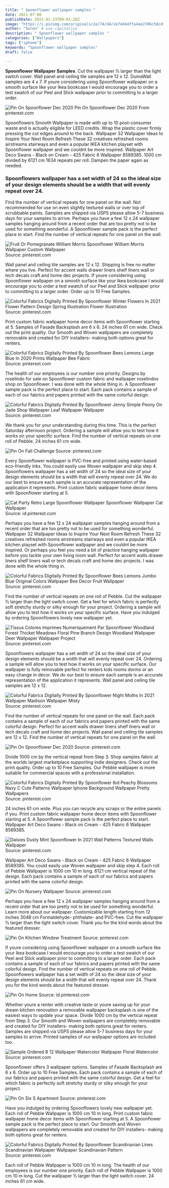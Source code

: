 ```yaml
---
title: " Spoonflower wallpaper samples "
date: 2021-07-08
publishDate: 2021-01-23T09:01:26Z
image: "https://i.pinimg.com/originals/2e/74/d4/2e74d44ffa4ae2706c58cdf35029c6ee.png"
author: "Soren" # use capitalize
description: " Spoonflower wallpaper samples "
categories: ["Wallpapers"]
tags: ["iphone"]
keywords: "Spoonflower wallpaper samples"
draft: false

---
```



**Spoonflower Wallpaper Samples**. Cut the wallpaper ½ larger than the light switch cover. Wall panel and ceiling tile samples are 12 x 12. DumaWall samples are 4 x 7. If youre considering using Spoonflower wallpaper on a smooth surface like your Ikea bookcase I would encourage you to order a test swatch of our Peel and Stick wallpaper prior to committing to a larger order.

![Pin On Spoonflower Dec 2020](https://i.pinimg.com/564x/7e/a0/be/7ea0be157e89afe4f10971510fbf6677.jpg "Pin On Spoonflower Dec 2020")
Pin On Spoonflower Dec 2020 From pinterest.com


Spoonflowers Smooth Wallpaper is made with up to 10 post-consumer waste and is actually eligible for LEED credits. Wrap the plastic cover firmly pressing the cut edges around to the back. Wallpaper 32 Wallpaper Ideas to Inspire Your Next Room Refresh These 32 creatives refreshed rooms airstreams stairways and even a popular IKEA kitchen playset with Spoonflower wallpaper and we couldnt be more inspired. Wallpaper Art Deco Swans - Black on Cream - 425 Fabric 6 Wallpaper 8589385. 1000 cm divided by 6121 cm 1634 repeats per roll. Dampen the paper again as needed.

### Spoonflowers wallpaper has a set width of 24 so the ideal size of your design elements should be a width that will evenly repeat over 24.

Find the number of vertical repeats for one panel on the wall. Not recommended for use on even slightly textured walls or over top of scrubbable paints. Samples are shipped via USPS please allow 5-7 business days for your samples to arrive. Perhaps you have a few 12 x 24 wallpaper samples hanging around from a recent order that are too pretty not to be used for something wonderful. A Spoonflower sample pack is the perfect place to start. Find the number of vertical repeats for one panel on the wall.


![Fruit Or Pomegranate William Morris Spoonflower William Morris Wallpaper Custom Wallpaper](https://i.pinimg.com/564x/6d/71/90/6d7190db2feb35371db674b48105dfeb.jpg "Fruit Or Pomegranate William Morris Spoonflower William Morris Wallpaper Custom Wallpaper")
Source: pinterest.com

Wall panel and ceiling tile samples are 12 x 12. Shipping is free no matter where you live. Perfect for accent walls drawer liners shelf liners wall or tech decals craft and home dec projects. If youre considering using Spoonflower wallpaper on a smooth surface like your Ikea bookcase I would encourage you to order a test swatch of our Peel and Stick wallpaper prior to committing to a larger order. Order up to 10 Free Samples.

![Colorful Fabrics Digitally Printed By Spoonflower Winter Flowers In 2021 Flower Pattern Design Spring Illustration Flower Illustration](https://i.pinimg.com/474x/cf/e6/d3/cfe6d3cc2ecf7b3d1d84255b62c1327b.jpg "Colorful Fabrics Digitally Printed By Spoonflower Winter Flowers In 2021 Flower Pattern Design Spring Illustration Flower Illustration")
Source: pinterest.com

Print custom fabric wallpaper home decor items with Spoonflower starting at 5. Samples of Fasade Backsplash are 6 x 6. 24 inches 61 cm wide. Check out the print quality. Our Smooth and Woven wallpapers are completely removable and created for DIY installers- making both options great for renters.

![Colorful Fabrics Digitally Printed By Spoonflower Bees Lemons Large Blue In 2020 Prints Wallpaper Bee Fabric](https://i.pinimg.com/originals/54/a3/38/54a338b98a01a718ef1d005a4da8e7b2.png "Colorful Fabrics Digitally Printed By Spoonflower Bees Lemons Large Blue In 2020 Prints Wallpaper Bee Fabric")
Source: pinterest.com

The health of our employees is our number one priority. Designs by roselindo for sale on Spoonflower custom fabric and wallpaper roselindos shop on Spoonflower. I was done with the whole thing in. A Spoonflower sample pack is the perfect place to start. Each pack contains a sample of each of our fabrics and papers printed with the same colorful design.

![Colorful Fabrics Digitally Printed By Spoonflower Jenny Simple Peony On Jade Shop Wallpaper Leaf Wallpaper Wallpaper](https://i.pinimg.com/originals/de/d9/3c/ded93c16ea6a22a0c553cb028bf0085a.png "Colorful Fabrics Digitally Printed By Spoonflower Jenny Simple Peony On Jade Shop Wallpaper Leaf Wallpaper Wallpaper")
Source: pinterest.com

We thank you for your understanding during this time. This is the perfect Saturday afternoon project. Ordering a sample will allow you to test how it works on your specific surface. Find the number of vertical repeats on one roll of Pebble. 24 inches 61 cm wide.

![Pin On Fall Challenge](https://i.pinimg.com/originals/8a/81/68/8a8168730fbfc732def3e8399c1e8e5b.png "Pin On Fall Challenge")
Source: pinterest.com

Every Spoonflower wallpaper is PVC-free and printed using water-based eco-friendly inks. You could easily use Woven wallpaper and skip step 4. Spoonflowers wallpaper has a set width of 24 so the ideal size of your design elements should be a width that will evenly repeat over 24. We do our best to ensure each sample is an accurate representation of the application it represents. Print custom fabric wallpaper home decor items with Spoonflower starting at 5.

![Cat Party Retro Large Spoonflower Wallpaper Spoonflower Wallpaper Cat Wallpaper](https://i.pinimg.com/564x/6f/98/3f/6f983f7f57f8ebd55057aa742db9c6c7.jpg "Cat Party Retro Large Spoonflower Wallpaper Spoonflower Wallpaper Cat Wallpaper")
Source: id.pinterest.com

Perhaps you have a few 12 x 24 wallpaper samples hanging around from a recent order that are too pretty not to be used for something wonderful. Wallpaper 32 Wallpaper Ideas to Inspire Your Next Room Refresh These 32 creatives refreshed rooms airstreams stairways and even a popular IKEA kitchen playset with Spoonflower wallpaper and we couldnt be more inspired. Or perhaps you feel you need a bit of practice hanging wallpaper before you tackle your own living room wall. Perfect for accent walls drawer liners shelf liners wall or tech decals craft and home dec projects. I was done with the whole thing in.

![Colorful Fabrics Digitally Printed By Spoonflower Bees Lemons Jumbo Blue Original Colors Wallpaper Bee Decor Fruit Wallpaper](https://i.pinimg.com/474x/79/73/45/797345674e9e9e9b8437f0d96af34383.jpg "Colorful Fabrics Digitally Printed By Spoonflower Bees Lemons Jumbo Blue Original Colors Wallpaper Bee Decor Fruit Wallpaper")
Source: pinterest.com

Find the number of vertical repeats on one roll of Pebble. Cut the wallpaper ½ larger than the light switch cover. Get a feel for which fabric is perfectly soft stretchy sturdy or silky enough for your project. Ordering a sample will allow you to test how it works on your specific surface. Have you indulged by ordering Spoonflowers lovely new wallpaper yet.

![Tissus Colores Imprimes Numeriquement Par Spoonflower Woodland Forest Thicket Meadows Floral Pine Branch Design Woodland Wallpaper Deer Wallpaper Wallpaper Project](https://i.pinimg.com/474x/3a/77/c3/3a77c36e1442d938e6b5c715121edf78.jpg "Tissus Colores Imprimes Numeriquement Par Spoonflower Woodland Forest Thicket Meadows Floral Pine Branch Design Woodland Wallpaper Deer Wallpaper Wallpaper Project")
Source: pinterest.com

Spoonflowers wallpaper has a set width of 24 so the ideal size of your design elements should be a width that will evenly repeat over 24. Ordering a sample will allow you to test how it works on your specific surface. Our wallpaper is fully removable perfect for renters kids rooms dorms or an easy change in décor. We do our best to ensure each sample is an accurate representation of the application it represents. Wall panel and ceiling tile samples are 12 x 12.

![Colorful Fabrics Digitally Printed By Spoonflower Night Moths In 2021 Wallpaper Madison Wallpaper Misty](https://i.pinimg.com/474x/25/51/a0/2551a053faf63b67ef005998daa592e7.jpg "Colorful Fabrics Digitally Printed By Spoonflower Night Moths In 2021 Wallpaper Madison Wallpaper Misty")
Source: pinterest.com

Find the number of vertical repeats for one panel on the wall. Each pack contains a sample of each of our fabrics and papers printed with the same colorful design. Perfect for accent walls drawer liners shelf liners wall or tech decals craft and home dec projects. Wall panel and ceiling tile samples are 12 x 12. Find the number of vertical repeats for one panel on the wall.

![Pin On Spoonflower Dec 2020](https://i.pinimg.com/564x/7e/a0/be/7ea0be157e89afe4f10971510fbf6677.jpg "Pin On Spoonflower Dec 2020")
Source: pinterest.com

Divide 1000 cm by the vertical repeat from Step 3. Shop samples fabric at the worlds largest marketplace supporting indie designers. Check out the print quality. Order up to 10 Free Samples. Our Pebble wallpaper is more suitable for commercial spaces with a professional installation.

![Colorful Fabrics Digitally Printed By Spoonflower Ibd Peachy Blossoms Navy C Cute Patterns Wallpaper Iphone Background Wallpaper Pretty Wallpapers](https://i.pinimg.com/originals/a6/c1/97/a6c1972d7d6e4d25cb7b059add11cc2a.png "Colorful Fabrics Digitally Printed By Spoonflower Ibd Peachy Blossoms Navy C Cute Patterns Wallpaper Iphone Background Wallpaper Pretty Wallpapers")
Source: pinterest.com

24 inches 61 cm wide. Plus you can recycle any scraps or the entire panels if you. Print custom fabric wallpaper home decor items with Spoonflower starting at 5. A Spoonflower sample pack is the perfect place to start. Wallpaper Art Deco Swans - Black on Cream - 425 Fabric 6 Wallpaper 8589385.

![Daisies Dusty Mint Spoonflower In 2021 Wall Patterns Textured Walls Wallpaper](https://i.pinimg.com/564x/d6/d1/cc/d6d1ccbb46584c3567dfbea5e39405af.jpg "Daisies Dusty Mint Spoonflower In 2021 Wall Patterns Textured Walls Wallpaper")
Source: pinterest.com

Wallpaper Art Deco Swans - Black on Cream - 425 Fabric 6 Wallpaper 8589385. You could easily use Woven wallpaper and skip step 4. Each roll of Pebble Wallpaper is 1000 cm 10 m long. 6121 cm vertical repeat of the design. Each pack contains a sample of each of our fabrics and papers printed with the same colorful design.

![Pin On Nursery Wallpaper](https://i.pinimg.com/736x/20/7c/b8/207cb85595f209a13987671488493a01.jpg "Pin On Nursery Wallpaper")
Source: pinterest.com

Perhaps you have a few 12 x 24 wallpaper samples hanging around from a recent order that are too pretty not to be used for something wonderful. Learn more about our wallpaper. Customizable length starting from 12 inches 3048 cm Formaldehyde- phthalate- and PVC-free. Cut the wallpaper ½ larger than the light switch cover. Thank you for the kind words about the featured dresser.

![Pin On Kitchen Window Treatment](https://i.pinimg.com/originals/1e/b6/93/1eb693cd23f96b04b67e049500a3d199.png "Pin On Kitchen Window Treatment")
Source: pinterest.com

If youre considering using Spoonflower wallpaper on a smooth surface like your Ikea bookcase I would encourage you to order a test swatch of our Peel and Stick wallpaper prior to committing to a larger order. Each pack contains a sample of each of our fabrics and papers printed with the same colorful design. Find the number of vertical repeats on one roll of Pebble. Spoonflowers wallpaper has a set width of 24 so the ideal size of your design elements should be a width that will evenly repeat over 24. Thank you for the kind words about the featured dresser.

![Pin On Home](https://i.pinimg.com/originals/14/b3/eb/14b3eb10737c9c717e439841bbf3a17f.jpg "Pin On Home")
Source: id.pinterest.com

Whether youre a renter with creative taste or youre saving up for your dream kitchen renovation a removable wallpaper backsplash is one of the easiest ways to update your space. Divide 1000 cm by the vertical repeat from Step 3. Our Smooth and Woven wallpapers are completely removable and created for DIY installers- making both options great for renters. Samples are shipped via USPS please allow 5-7 business days for your samples to arrive. Printed samples of our wallpaper options are included too.

![Sample Ordered 8 12 Wallpaper Watercolor Wallpaper Floral Watercolor](https://i.pinimg.com/564x/fb/12/7e/fb127e01dbf7a3dc9143aa0644a73a1f.jpg "Sample Ordered 8 12 Wallpaper Watercolor Wallpaper Floral Watercolor")
Source: pinterest.com

Spoonflower offers 3 wallpaper options. Samples of Fasade Backsplash are 6 x 6. Order up to 10 Free Samples. Each pack contains a sample of each of our fabrics and papers printed with the same colorful design. Get a feel for which fabric is perfectly soft stretchy sturdy or silky enough for your project.

![Pin On Six S Apartment](https://i.pinimg.com/originals/45/3a/05/453a05ad3ca38cc069e1afa7a7f64e5d.png "Pin On Six S Apartment")
Source: pinterest.com

Have you indulged by ordering Spoonflowers lovely new wallpaper yet. Each roll of Pebble Wallpaper is 1000 cm 10 m long. Print custom fabric wallpaper home decor items with Spoonflower starting at 5. A Spoonflower sample pack is the perfect place to start. Our Smooth and Woven wallpapers are completely removable and created for DIY installers- making both options great for renters.

![Colorful Fabrics Digitally Printed By Spoonflower Scandinavian Lines Scandinavian Wallpaper Wallpaper Scandinavian Pattern](https://i.pinimg.com/originals/2e/74/d4/2e74d44ffa4ae2706c58cdf35029c6ee.png "Colorful Fabrics Digitally Printed By Spoonflower Scandinavian Lines Scandinavian Wallpaper Wallpaper Scandinavian Pattern")
Source: pinterest.com

Each roll of Pebble Wallpaper is 1000 cm 10 m long. The health of our employees is our number one priority. Each roll of Pebble Wallpaper is 1000 cm 10 m long. Cut the wallpaper ½ larger than the light switch cover. 24 inches 61 cm wide.

